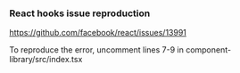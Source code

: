 ### React hooks issue reproduction

https://github.com/facebook/react/issues/13991

To reproduce the error, uncomment lines 7-9 in component-library/src/index.tsx
